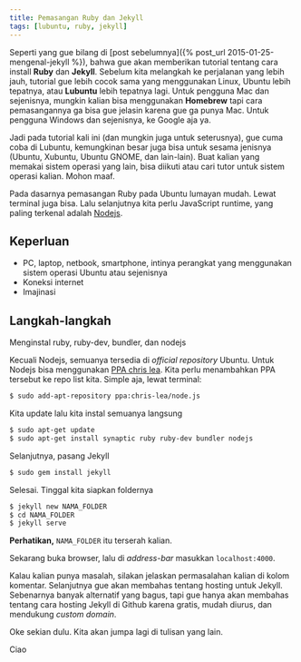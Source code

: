 ```yaml
---
title: Pemasangan Ruby dan Jekyll
tags: [lubuntu, ruby, jekyll]
---
```

Seperti yang gue bilang di [post sebelumnya]({% post_url 2015-01-25-mengenal-jekyll %}), bahwa gue akan memberikan tutorial tentang cara install **Ruby** dan **Jekyll**. Sebelum kita melangkah ke perjalanan yang lebih jauh, tutorial gue lebih cocok sama yang menggunakan Linux, Ubuntu lebih tepatnya, atau **Lubuntu** lebih tepatnya lagi. Untuk pengguna Mac dan sejenisnya, mungkin kalian bisa menggunakan **Homebrew** tapi cara pemasangannya ga bisa gue jelasin karena gue ga punya Mac. Untuk pengguna Windows dan sejenisnya, ke Google aja ya.

Jadi pada tutorial kali ini (dan mungkin juga untuk seterusnya), gue cuma coba di Lubuntu, kemungkinan besar juga bisa untuk sesama jenisnya (Ubuntu, Xubuntu, Ubuntu GNOME, dan lain-lain). Buat kalian yang memakai sistem operasi yang lain, bisa diikuti atau cari tutor untuk sistem operasi kalian. Mohon maaf.

Pada dasarnya pemasangan Ruby pada Ubuntu lumayan mudah. Lewat terminal juga bisa. Lalu selanjutnya kita perlu JavaScript runtime, yang paling terkenal adalah [Nodejs](http://nodejs.org).

## Keperluan
- PC, laptop, netbook, smartphone, intinya perangkat yang menggunakan sistem operasi Ubuntu atau sejenisnya
- Koneksi internet
- Imajinasi

## Langkah-langkah

Menginstal ruby, ruby-dev, bundler, dan nodejs

Kecuali Nodejs, semuanya tersedia di *official repository* Ubuntu. Untuk Nodejs bisa menggunakan [PPA chris lea](https://launchpad.net/~chris-lea/+archive/ubuntu/node.js/ "node.js : chris lea"). Kita perlu menambahkan PPA tersebut ke repo list kita. Simple aja, lewat terminal:

```bash
$ sudo add-apt-repository ppa:chris-lea/node.js
```

Kita update lalu kita instal semuanya langsung

```bash
$ sudo apt-get update
$ sudo apt-get install synaptic ruby ruby-dev bundler nodejs
```

Selanjutnya, pasang Jekyll

```bash
$ sudo gem install jekyll
```

Selesai. Tinggal kita siapkan foldernya

```bash
$ jekyll new NAMA_FOLDER
$ cd NAMA_FOLDER
$ jekyll serve
```

**Perhatikan,** `NAMA_FOLDER` itu terserah kalian.

Sekarang buka browser, lalu di *address-bar* masukkan `localhost:4000`.

Kalau kalian punya masalah, silakan jelaskan permasalahan kalian di kolom komentar.
Selanjutnya gue akan membahas tentang hosting untuk Jekyll. Sebenarnya banyak alternatif yang bagus, tapi gue hanya akan membahas tentang cara hosting Jekyll di Github karena gratis, mudah diurus, dan mendukung *custom domain*.

Oke sekian dulu. Kita akan jumpa lagi di tulisan yang lain.

Ciao
